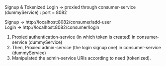 Signup & Tokenized Login -> proxied through consumer-service (dummyService) : port = 8082

Signup -> http://localhost:8082/consumer/add-user <br>
Login -> http://localhost:8082/consumer/login

1) Proxied authentication-service (in which token is created) in consumer-service (dummyService)
2) Then, Proxied admin-service (the login signup one) in consumer-service (dummyService)
3) Manipulated the admin-service URIs according to need (tokenized).